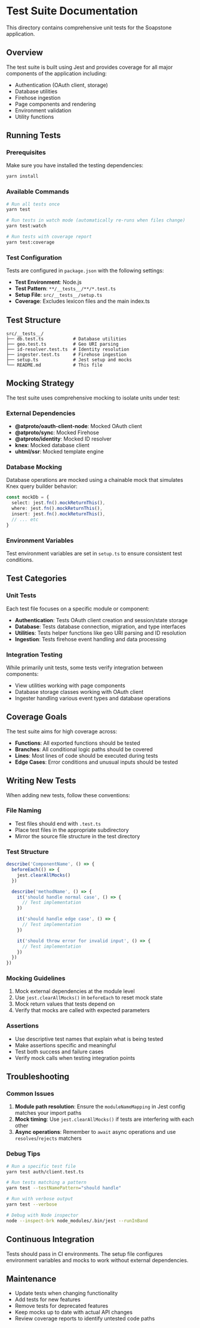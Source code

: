 # Test Suite Documentation

This directory contains comprehensive unit tests for the Soapstone application.

## Overview

The test suite is built using Jest and provides coverage for all major components of the application including:

- Authentication (OAuth client, storage)
- Database utilities
- Firehose ingestion
- Page components and rendering
- Environment validation
- Utility functions

## Running Tests

### Prerequisites

Make sure you have installed the testing dependencies:

```bash
yarn install
```

### Available Commands

```bash
# Run all tests once
yarn test

# Run tests in watch mode (automatically re-runs when files change)
yarn test:watch

# Run tests with coverage report
yarn test:coverage
```

### Test Configuration

Tests are configured in `package.json` with the following settings:

- **Test Environment**: Node.js
- **Test Pattern**: `**/__tests__/**/*.test.ts`
- **Setup File**: `src/__tests__/setup.ts`
- **Coverage**: Excludes lexicon files and the main index.ts

## Test Structure

```
src/__tests__/
├── db.test.ts           # Database utilities
├── geo.test.ts          # Geo URI parsing
├── id-resolver.test.ts  # Identity resolution
├── ingester.test.ts     # Firehose ingestion
├── setup.ts             # Jest setup and mocks
└── README.md            # This file
```

## Mocking Strategy

The test suite uses comprehensive mocking to isolate units under test:

### External Dependencies

- **@atproto/oauth-client-node**: Mocked OAuth client
- **@atproto/sync**: Mocked Firehose
- **@atproto/identity**: Mocked ID resolver
- **knex**: Mocked database client
- **uhtml/ssr**: Mocked template engine

### Database Mocking

Database operations are mocked using a chainable mock that simulates Knex query builder behavior:

```typescript
const mockDb = {
  select: jest.fn().mockReturnThis(),
  where: jest.fn().mockReturnThis(),
  insert: jest.fn().mockReturnThis(),
  // ... etc
}
```

### Environment Variables

Test environment variables are set in `setup.ts` to ensure consistent test conditions.

## Test Categories

### Unit Tests

Each test file focuses on a specific module or component:

- **Authentication**: Tests OAuth client creation and session/state storage
- **Database**: Tests database connection, migration, and type interfaces
- **Utilities**: Tests helper functions like geo URI parsing and ID resolution
- **Ingestion**: Tests firehose event handling and data processing

### Integration Testing

While primarily unit tests, some tests verify integration between components:

- View utilities working with page components
- Database storage classes working with OAuth client
- Ingester handling various event types and database operations

## Coverage Goals

The test suite aims for high coverage across:

- **Functions**: All exported functions should be tested
- **Branches**: All conditional logic paths should be covered
- **Lines**: Most lines of code should be executed during tests
- **Edge Cases**: Error conditions and unusual inputs should be tested

## Writing New Tests

When adding new tests, follow these conventions:

### File Naming

- Test files should end with `.test.ts`
- Place test files in the appropriate subdirectory
- Mirror the source file structure in the test directory

### Test Structure

```typescript
describe('ComponentName', () => {
  beforeEach(() => {
    jest.clearAllMocks()
  })

  describe('methodName', () => {
    it('should handle normal case', () => {
      // Test implementation
    })

    it('should handle edge case', () => {
      // Test implementation
    })

    it('should throw error for invalid input', () => {
      // Test implementation
    })
  })
})
```

### Mocking Guidelines

1. Mock external dependencies at the module level
2. Use `jest.clearAllMocks()` in `beforeEach` to reset mock state
3. Mock return values that tests depend on
4. Verify that mocks are called with expected parameters

### Assertions

- Use descriptive test names that explain what is being tested
- Make assertions specific and meaningful
- Test both success and failure cases
- Verify mock calls when testing integration points

## Troubleshooting

### Common Issues

1. **Module path resolution**: Ensure the `moduleNameMapping` in Jest config matches your import paths
2. **Mock timing**: Use `jest.clearAllMocks()` if tests are interfering with each other
3. **Async operations**: Remember to `await` async operations and use `resolves`/`rejects` matchers

### Debug Tips

```bash
# Run a specific test file
yarn test auth/client.test.ts

# Run tests matching a pattern
yarn test --testNamePattern="should handle"

# Run with verbose output
yarn test --verbose

# Debug with Node inspector
node --inspect-brk node_modules/.bin/jest --runInBand
```

## Continuous Integration

Tests should pass in CI environments. The setup file configures environment variables and mocks to work without external dependencies.

## Maintenance

- Update tests when changing functionality
- Add tests for new features
- Remove tests for deprecated features
- Keep mocks up to date with actual API changes
- Review coverage reports to identify untested code paths